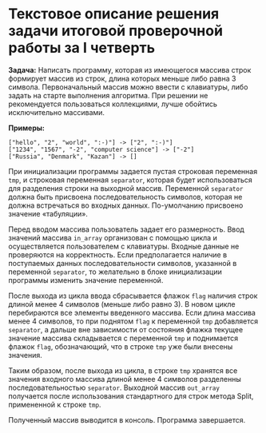 # Текстовое описание решения задачи итоговой проверочной работы за I четверть

**Задача:** Написать программу, которая из имеющегося массива строк формирует массив из строк, длина которых меньше либо равна 3 символа. Первоначальный массив можно ввести с клавиатуры, либо задать на старте выполнения алгоритма. При решении не рекомендуется пользоваться коллекциями, лучше обойтись исключительно массивами.

**Примеры:**

	["hello", "2", "world", ":-)"] -> ["2", ":-)"]
	["1234", "1567", "-2", "computer science"] -> ["-2"]
	["Russia", "Denmark", "Kazan"] -> []

При инициализации программы задается пустая строковая переменная `tmp`, и строковая переменная `separator`, которая будет использоваться для разделения строки на выходной массив. Переменной `separator` должна быть присвоена последовательность символов, которая не должна встречаться во входных данных. По-умолчанию присвоено значение «табуляции». 

Перед вводом массива пользователь задает его размерность. Ввод значений массива `in_array` организован с помощью цикла и осуществляется пользователем с клавиатуры. Входные данные не проверяются на корректность. Если предполагается наличие в поступаемых данных последовательности символов, указанной в переменной `separator`, то желательно в блоке инициализации программы изменить значение переменной.

После выхода из цикла ввода сбрасывается флажок `flag` наличия строк длиной менее 4 символов (меньше либо равно 3). В новом цикле перебираются все элементы введенного массива. Если длина массива менее 4 символов, то при поднятом `flag` к переменной `tmp` добавляется `separator`, а дальше вне зависимости от состояния флажка текущее значение массива складывается с переменной `tmp` и поднимается флажок `flag`, обозначающий, что в строке `tmp` уже были внесены значения.

Таким образом, после выхода из цикла, в строке `tmp` хранятся все значения входного массива длиной менее 4 символов разделенны последовательностью `separator`. Выходной массив `out_array` получается после использования стандартного для строк метода Split, примененной к строке `tmp`. 

Полученный массив выводится в консоль. Программа завершается.